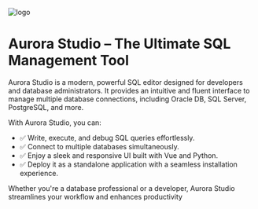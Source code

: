 ![logo](https://github.com/user-attachments/assets/34e9a2e2-ccba-4f05-a9c3-8a1f9eb2fe57)

# Aurora Studio – The Ultimate SQL Management Tool
Aurora Studio is a modern, powerful SQL editor designed for developers and database administrators. It provides an intuitive and fluent interface to manage multiple database connections, including Oracle DB, SQL Server, PostgreSQL, and more.

With Aurora Studio, you can:

- ✅ Write, execute, and debug SQL queries effortlessly.
- ✅ Connect to multiple databases simultaneously.
- ✅ Enjoy a sleek and responsive UI built with Vue and Python.
- ✅ Deploy it as a standalone application with a seamless installation experience.

Whether you're a database professional or a developer, Aurora Studio streamlines your workflow and enhances productivity
